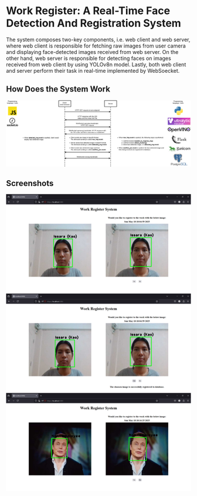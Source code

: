# Work Register: A Real-Time Face Detection And Registration System
The system composes two-key components, i.e. web client and web server, where web client is responsible for fetching raw images from user camera and displaying face-detected images received from web server. On the other hand, web server is responsible for detecting faces on images received from web client by using YOLOv8n model.  Lastly, both web client and server perform their task in real-time implemented by WebSoecket.
## How Does the System Work
![](https://github.com/sora-ix9/work_register/blob/main/diagram_and_screenshots/diagram.png?raw=true)
## Screenshots
![](https://github.com/sora-ix9/work_register/blob/main/diagram_and_screenshots/screenshot1.png?raw=true)
![](https://github.com/sora-ix9/work_register/blob/main/diagram_and_screenshots/screenshot2.png?raw=true)
![](https://github.com/sora-ix9/work_register/blob/main/diagram_and_screenshots/screenshot3.png?raw=true)
